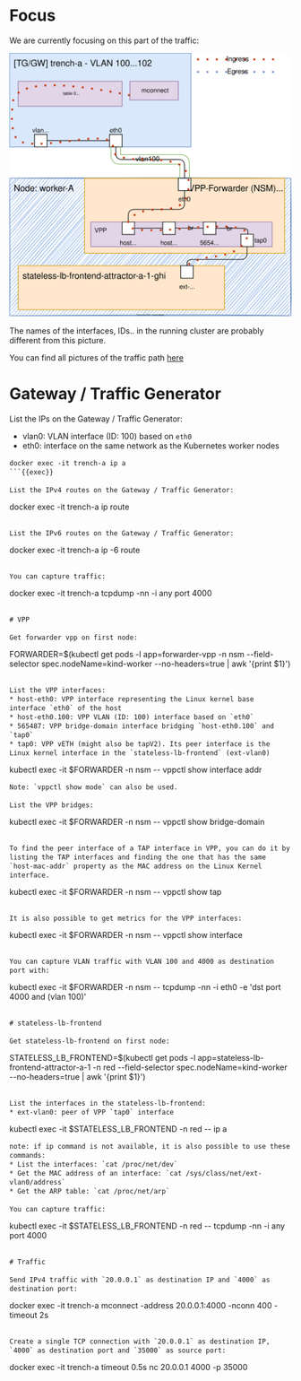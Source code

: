 # Focus

We are currently focusing on this part of the traffic:

![step](https://raw.githubusercontent.com/LionelJouin/Meridio-Killercoda/main/Traffic-Path/assets/step-2.svg)

The names of the interfaces, IDs.. in the running cluster are probably different from this picture.

You can find all pictures of the traffic path [here](https://viewer.diagrams.net/?tags=%7B%7D&highlight=0000ff&edit=_blank&layers=1&nav=1&page-id=rjszOReYDxTjH4DNYqVc&title=Diagrams%20-%20Traffic%20Path#Uhttps%3A%2F%2Fdrive.google.com%2Fuc%3Fid%3D1QRx1kS7n7Rnhc_FoJKpxiXhpXqHPYLKR%26export%3Ddownload)

# Gateway / Traffic Generator

List the IPs on the Gateway / Traffic Generator:
* vlan0: VLAN interface (ID: 100) based on `eth0`
* eth0: interface on the same network as the Kubernetes worker nodes
```
docker exec -it trench-a ip a
```{{exec}}

List the IPv4 routes on the Gateway / Traffic Generator:
```
docker exec -it trench-a ip route
```{{exec}}

List the IPv6 routes on the Gateway / Traffic Generator:
```
docker exec -it trench-a ip -6 route
```{{exec}}

You can capture traffic:
```
docker exec -it trench-a tcpdump -nn -i any port 4000
```{{exec}}

# VPP

Get forwarder vpp on first node:
```
FORWARDER=$(kubectl get pods -l app=forwarder-vpp -n nsm --field-selector spec.nodeName=kind-worker --no-headers=true | awk '{print $1}')
```{{exec}}

List the VPP interfaces:
* host-eth0: VPP interface representing the Linux kernel base interface `eth0` of the host
* host-eth0.100: VPP VLAN (ID: 100) interface based on `eth0`
* 565487: VPP bridge-domain interface bridging `host-eth0.100` and `tap0`
* tap0: VPP vETH (might also be tapV2). Its peer interface is the Linux kernel interface in the `stateless-lb-frontend` (ext-vlan0)
```
kubectl exec -it $FORWARDER -n nsm -- vppctl show interface addr
```{{exec}}
Note: `vppctl show mode` can also be used.

List the VPP bridges:
```
kubectl exec -it $FORWARDER -n nsm -- vppctl show bridge-domain
```{{exec}}

To find the peer interface of a TAP interface in VPP, you can do it by listing the TAP interfaces and finding the one that has the same `host-mac-addr` property as the MAC address on the Linux Kernel interface.
```
kubectl exec -it $FORWARDER -n nsm -- vppctl show tap
```{{exec}}

It is also possible to get metrics for the VPP interfaces:
```
kubectl exec -it $FORWARDER -n nsm -- vppctl show interface
```{{exec}}

You can capture VLAN traffic with VLAN 100 and 4000 as destination port with:
```
kubectl exec -it $FORWARDER -n nsm -- tcpdump -nn -i eth0 -e 'dst port 4000 and (vlan 100)'
```{{exec}}

# stateless-lb-frontend

Get stateless-lb-frontend on first node:
```
STATELESS_LB_FRONTEND=$(kubectl get pods -l app=stateless-lb-frontend-attractor-a-1 -n red --field-selector spec.nodeName=kind-worker --no-headers=true | awk '{print $1}')
```{{exec}}

List the interfaces in the stateless-lb-frontend:
* ext-vlan0: peer of VPP `tap0` interface
```
kubectl exec -it $STATELESS_LB_FRONTEND -n red -- ip a
```{{exec}}
note: if ip command is not available, it is also possible to use these commands:
* List the interfaces: `cat /proc/net/dev`
* Get the MAC address of an interface: `cat /sys/class/net/ext-vlan0/address`
* Get the ARP table: `cat /proc/net/arp`

You can capture traffic:
```
kubectl exec -it $STATELESS_LB_FRONTEND -n red -- tcpdump -nn -i any port 4000
```{{exec}}

# Traffic

Send IPv4 traffic with `20.0.0.1` as destination IP and `4000` as destination port:
```
docker exec -it trench-a mconnect -address 20.0.0.1:4000 -nconn 400 -timeout 2s
```{{exec}}

Create a single TCP connection with `20.0.0.1` as destination IP, `4000` as destination port and `35000` as source port:
```
docker exec -it trench-a timeout 0.5s nc 20.0.0.1 4000 -p 35000
```{{exec}}
